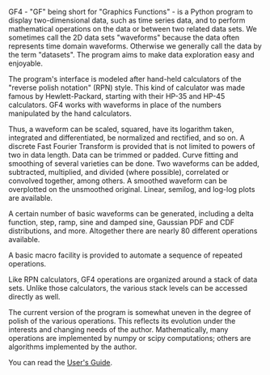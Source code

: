 GF4 - "GF" being short for "Graphics Functions" - is a Python program to
display two-dimensional data, such as time series data, and to perform
mathematical operations on the data or between two related data sets. We
sometimes call the 2D data sets "waveforms" because the data often
represents time domain waveforms. Otherwise we generally call the data by
the term "datasets". The program aims to make data exploration easy and
enjoyable.

The program's interface is modeled after hand-held calculators of the
"reverse polish notation" (RPN) style. This kind of calculator was made
famous by Hewlett-Packard, starting with their HP-35 and HP-45 calculators.
GF4 works with waveforms in place of the numbers manipulated by the hand
calculators.

Thus, a waveform can be scaled, squared, have its logarithm taken,
integrated and differentiated, be normalized and rectified, and so on. A
discrete Fast Fourier Transform is provided that is not limited to powers
of two in data length. Data can be trimmed or padded. Curve fitting and
smoothing of several varieties can be done. Two waveforms can be added,
subtracted, multiplied, and divided (where possible), correlated or
convolved together, among others.  A smoothed waveform can be overplotted
on the unsmoothed original.  Linear, semilog, and log-log plots are 
available.

A certain number of basic waveforms can be generated, including a delta
function, step, ramp, sine and damped sine, Gaussian PDF and CDF
distributions, and more. Altogether there are nearly 80 different
operations available.

A basic macro facility is provided to automate a sequence of repeated
operations.

Like RPN calculators, GF4 operations are organized around a stack of data
sets. Unlike those calculators, the various stack levels can be accessed
directly as well.

The current version of the program is somewhat uneven in the degree of
polish of the various operations. This reflects its evolution under the
interests and changing needs of the author.  Mathematically, many operations
are implemented by numpy or scipy computations;  others are algorithms
implemented by the author.

You can read the [User's Guide](http://www.tompassin.net/gf4/GF4_Users_Guide.html).
